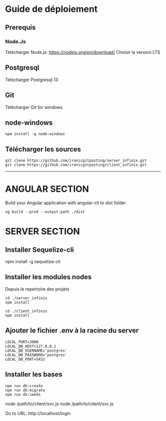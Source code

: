# Guide de déploiement

## Prerequis
### Node.Js

Télécharger Node.js:
https://nodejs.org/en/download/
Choisir la version LTS

## Postgresql

Télécharger Postgresql 13

## Git

Télécharger Git for windows

## node-windows
```
npm install -g node-windows
```


## Télécharger les sources

```
git clone https://github.com/ironicgitposting/server_infinix.git
git clone https://github.com/ironicgitposting/client_infinix.git
```

---

# ANGULAR SECTION

Build your Angular application with angular-cli to dist folder

```
ng build --prod --output-path ./dist
```


# SERVER SECTION

## Installer Sequelize-cli

npm install -g sequelize-cli

## Installer les modules nodes

Depuis le repertoire des projets

```
cd ./server_infinix
npm install

cd ./client_infinix
npm install
```

## Ajouter le fichier .env à la racine du server

```
LOCAL_PORT=3000
LOCAL_DB_HOST=127.0.0.1
LOCAL_DB_USERNAME='postgres'
LOCAL_DB_PASSWORD='postgres'
LOCAL_DB_PORT=5432
```

## Installer les bases

```
npm run db:create
npm run db:migrate
npm run db:seeds
```

node /path/to/client/svc.js
node /path/to/client/svc.js


Go to URL:
http://localhost/login


